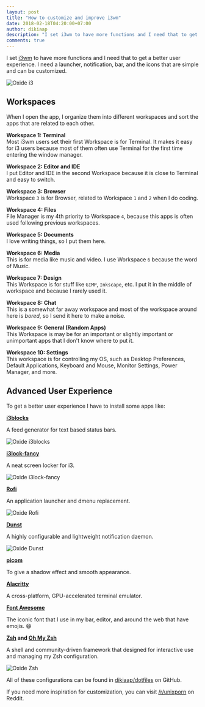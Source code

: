 ```yaml
---
layout: post
title: "How to customize and improve i3wm"
date: 2018-02-18T04:20:00+07:00
author: dikiaap
description: "I set i3wm to have more functions and I need that to get a better user experience. I need a launcher, notification, bar, and the icons that are simple and can be customized."
comments: true
---
```

I set [i3wm](https://i3wm.org/) to have more functions and I need that to get a better user experience. I need a launcher, notification, bar, and the icons that are simple and can be customized.
<!--more-->

![Oxide i3](https://files.dikiaap.id/img/dotfiles/i3.png)

## Workspaces
When I open the app, I organize them into different workspaces and sort the apps that are related to each other.

<b>Workspace 1: Terminal</b><br>
Most i3wm users set their first Workspace is for Terminal. It makes it easy for i3 users because most of them often use Terminal for the first time entering the window manager.

<b>Workspace 2: Editor and IDE</b><br>
I put Editor and IDE in the second Workspace because it is close to Terminal and easy to switch.

<b>Workspace 3: Browser</b><br>
Workspace `3` is for Browser, related to Workspace `1` and `2` when I do coding.

<b>Workspace 4: Files</b><br>
File Manager is my 4th priority to Workspace `4`, because this apps is often used following previous workspaces.

<b>Workspace 5: Documents</b><br>
I love writing things, so I put them here.

<b>Workspace 6: Media</b><br>
This is for media like music and video. I use Workspace `6` because the word of Mu<i>sic</i>.

<b>Workspace 7: Design</b><br>
This Workspace is for stuff like `GIMP`, `Inkscape`, etc. I put it in the middle of workspace and because I rarely used it.

<b>Workspace 8: Chat</b><br>
This is a somewhat far away workspace and most of the workspace around here is _bored_, so I send it here to make a noise.

<b>Workspace 9: General (Random Apps)</b><br>
This Workspace is may be for an important or slightly important or unimportant apps that I don't know where to put it.

<b>Workspace 10: Settings</b><br>
This workspace is for controlling my OS, such as Desktop Preferences, Default Applications, Keyboard and Mouse, Monitor Settings, Power Manager, and more.

## Advanced User Experience

To get a better user experience I have to install some apps like:

[**i3blocks**](https://github.com/vivien/i3blocks)

A feed generator for text based status bars.

![Oxide i3blocks](https://files.dikiaap.id/img/dotfiles/i3blocks.png)

[**i3lock-fancy**](https://github.com/meskarune/i3lock-fancy)

A neat screen locker for i3.

![Oxide i3lock-fancy](https://files.dikiaap.id/img/dotfiles/i3lock-fancy.png)

[**Rofi**](https://github.com/davatorium/rofi)

An application launcher and dmenu replacement.

![Oxide Rofi](https://files.dikiaap.id/img/dotfiles/rofi.png)

[**Dunst**](https://github.com/dunst-project/dunst)

A highly configurable and lightweight notification daemon.

![Oxide Dunst](https://files.dikiaap.id/img/dotfiles/dunst.png)

[**picom**](https://github.com/yshui/picom)

To give a shadow effect and smooth appearance.

[**Alacritty**](https://github.com/alacritty/alacritty)

A cross-platform, GPU-accelerated terminal emulator.

[**Font Awesome**](https://github.com/FortAwesome/Font-Awesome)

The iconic font that I use in my bar, editor, and around the web that have emojis. 😄

**[Zsh](https://www.zsh.org/) and [Oh My Zsh](https://github.com/ohmyzsh/ohmyzsh)**

A shell and community-driven framework that designed for interactive use and managing my Zsh configuration.

![Oxide Zsh](https://files.dikiaap.id/img/dotfiles/zsh.png)

All of these configurations can be found in [dikiaap/dotfiles](https://github.com/dikiaap/dotfiles) on GitHub.

If you need more inspiration for customization, you can visit [/r/unixporn](https://www.reddit.com/r/unixporn/) on Reddit.